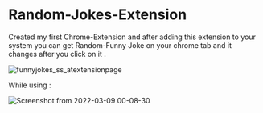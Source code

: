 # Random-Jokes-Extension
Created my first Chrome-Extension and after adding this extension to your system you can get Random-Funny Joke on your  chrome tab and it changes after you click on it .


![funnyjokes_ss_atextensionpage](https://user-images.githubusercontent.com/81990329/157302625-08bffc9f-c096-418b-b2bb-8de9f68015f7.png)

While using :



![Screenshot from 2022-03-09 00-08-30](https://user-images.githubusercontent.com/81990329/157304027-f8ef86fb-4e60-437d-ad00-318a9ef6c012.png)
